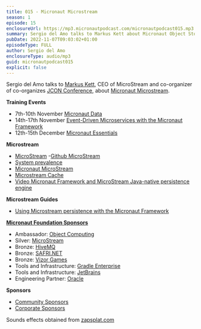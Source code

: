 ```yaml
---
title: 015 - Micronaut Microstream
season: 1
episode: 15
enclosureUrl: https://mp3.micronautpodcast.com/micronautpodcast015.mp3
summary: Sergio del Amo talks to Markus Kett about Micronaut Object Storage.
pubDate: 2022-11-07T09:03:02+01:00
episodeType: FULL
author: Sergio del Amo
enclosureType: audio/mp3
guid: micronautpodcast015
explicit: false
---
```


Sergio del Amo talks to [Markus Kett](https://twitter.com/markuskett), CEO of MicroStream and co-organizer of co-organizes [JCON Conference](https://jcon.one/), about [Micronaut Microstream](https://micronaut-projects.github.io/micronaut-microstream/snapshot/guide/). 

**Training Events**

- 7th-10th November [Micronaut Data](https://micronaut.io/professional-training/micronaut-data/9)
- 14th-17th November [Event-Driven Microservices with the Micronaut Framework](https://micronaut.io/professional-training/event-driven-microservices-with-micronaut/)
- 12th-15th December [Micronaut Essentials](https://micronaut.io/professional-training/micronaut-essentials/)

**Microstream**

- [MicroStream](https://microstream.one)
 -[Github MicroStream](https://github.com/microstream-one)
- [System prevalence](https://en.wikipedia.org/wiki/System_prevalence)
- [Micronaut MicroStream](https://micronaut-projects.github.io/micronaut-microstream/snapshot/guide/)
- [Microstream Cache](https://micronaut-projects.github.io/micronaut-cache/latest/guide/#introduction)
- [Video Micronaut Framework and MicroStream Java-native persistence engine](https://www.youtube.com/watch?v=5W6oVj0h6rQ)

**Microstream Guides**

- [Using Microstream persistence with the Micronaut Framework](https://guides.micronaut.io/latest/micronaut-microstream-persistence.html)

**[Micronaut Foundation Sponsors](https://micronaut.io/foundation/sponsors/)**

- Ambassador: [Object Computing](https://objectcomputing.com)
- Silver: [MicroStream](https://microstream.one)
- Bronze: [HiveMQ](https://www.hivemq.com)
- Bronze: [SAFRI.NET](https://www.safri.net)
- Bronze: [Vizor Games](https://vizor-games.com/games)
- Tools and Infrastructure: [Gradle Enterprise](https://gradle.com/)
- Tools and Infrastructure: [JetBrains](https://www.jetbrains.com/idea/)
- Engineering Partner: [Oracle](https://www.oracle.com)

**Sponsors**
- [Community Sponsors](https://micronaut.io/foundation/community-sponsorship/)
- [Corporate Sponsors](https://micronaut.io/foundation/corporate-sponsorship/)

Sounds effects obtained from [zapsplat.com](https://zapsplat.com)
